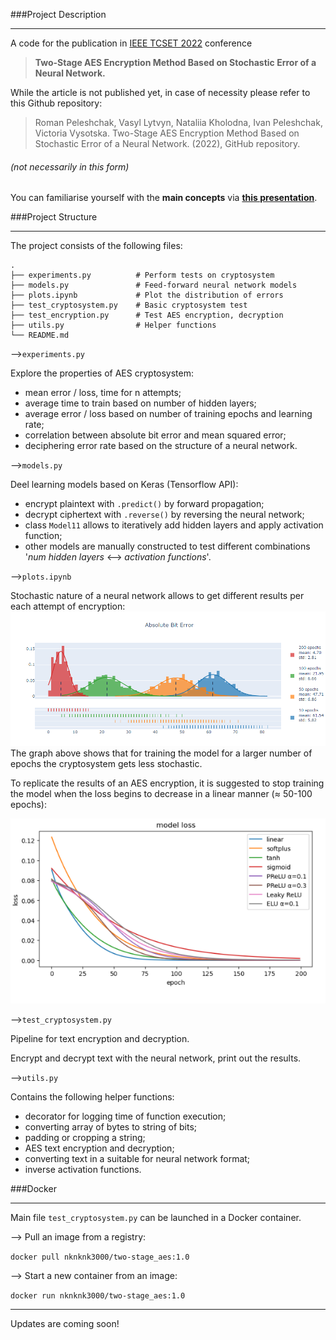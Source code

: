 ###Project Description
***
A code for the publication in [IEEE TCSET 2022](http://tcset.ieee.org.ua/) conference

>**Two-Stage AES Encryption Method Based on Stochastic Error of a Neural Network.**

While the article is not published yet, in case of necessity please refer to this Github repository:

>Roman Peleshchak, Vasyl Lytvyn, Nataliia Kholodna, Ivan Peleshchak, Victoria Vysotska.
>Two-Stage AES Encryption Method Based on Stochastic Error of a Neural Network. (2022), GitHub repository.

###### (not necessarily in this form)

You can familiarise yourself with the **main concepts** via **[this presentation](https://docs.google.com/presentation/d/1WRPRrL_rs232LJMM8mtBHYHIaKSGB9XI/edit?usp=sharing&ouid=106111675070305454051&rtpof=true&sd=true)**.

###Project Structure
***
The project consists of the following files:
```
.
├── experiments.py          # Perform tests on cryptosystem
├── models.py               # Feed-forward neural network models
├── plots.ipynb             # Plot the distribution of errors 
├── test_cryptosystem.py    # Basic cryptosystem test
├── test_encryption.py      # Test AES encryption, decryption
├── utils.py                # Helper functions
└── README.md
```
⟶`experiments.py`

Explore the properties of AES cryptosystem: 
- mean error / loss, time for n attempts;
- average time to train based on number of hidden layers;
- average error / loss based on number of training epochs and learning rate;
- correlation between absolute bit error and mean squared error;
- deciphering error rate based on the structure of a neural network.

⟶`models.py`

Deel learning models based on Keras (Tensorflow API):
- encrypt plaintext with `.predict()` by forward propagation;
- decrypt ciphertext with `.reverse()` by reversing the neural network;
- class `Model11` allows to iteratively add hidden layers and apply activation function;
- other models are manually constructed to test different combinations '_num hidden layers_ ⟷ _activation functions_'.

⟶`plots.ipynb`

Stochastic nature of a neural network allows to get different results per each attempt of encryption:
![img.png](readme_images/img.png)
The graph above shows that for training the model for a larger number of epochs the cryptosystem gets less stochastic.

To replicate the results of an AES encryption, it is suggested to stop training the model when the loss begins to decrease in a linear manner (≈ 50-100 epochs):

![img_1.png](readme_images/img_1.png)

⟶`test_cryptosystem.py`

Pipeline for text encryption and decryption. 

Encrypt and decrypt text with the neural network, print out the results.

⟶`utils.py`

Contains the following helper functions:
- decorator for logging time of function execution;
- converting array of bytes to string of bits;
- padding or cropping a string;
- AES text encryption and decryption;
- converting text in a suitable for neural network format;
- inverse activation functions.

###Docker 
***
Main file `test_cryptosystem.py` can be launched in a Docker container.

⟶ Pull an image from a registry:

```docker pull nknknk3000/two-stage_aes:1.0```

⟶ Start a new container from an image:

```docker run nknknk3000/two-stage_aes:1.0```
***


Updates are coming soon!